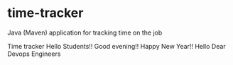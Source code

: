 # time-tracker
Java (Maven) application for tracking time on the job

Time tracker
Hello Students!!
Good evening!!
Happy New Year!!
Hello Dear Devops Engineers
